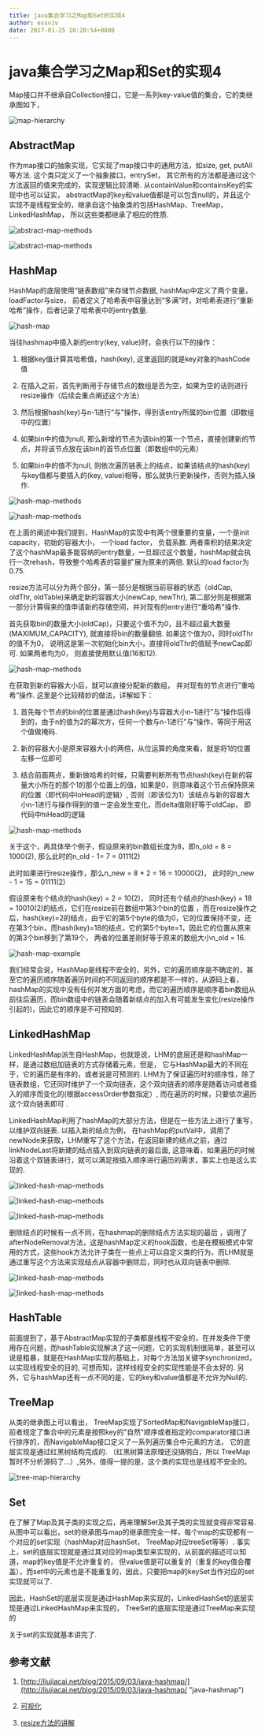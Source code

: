 ```yaml
---
title: java集合学习之Map和Set的实现4
author: essviv
date: 2017-01-25 10:20:54+0800
---
```


# java集合学习之Map和Set的实现4
Map接口并不继承自Collection接口，它是一系列key-value值的集合，它的类继承图如下，

![map-hierarchy](https://github.com/Essviv/images/blob/master/map-hierarchy.jpg?raw=true)

## AbstractMap
作为map接口的抽象实现，它实现了map接口中的通用方法，如size, get, putAll等方法. 这个类只定义了一个抽象接口，entrySet， 其它所有的方法都是通过这个方法返回的值来完成的，实现逻辑比较清晰. 从containValue和containsKey的实现中也可以证实， abstractMap的key和value值都是可以包含null的，并且这个实现不是线程安全的，继承自这个抽象类的包括HashMap、TreeMap， LinkedHashMap， 所以这些类都继承了相应的性质.

![abstract-map-methods](https://github.com/Essviv/images/blob/master/abstract-map-methods.jpg?raw=true)

![abstract-map-methods](https://github.com/Essviv/images/blob/master/abstract-map-methods-2.jpg?raw=true)


## HashMap

HashMap的底层使用“链表数组”来存储节点数据, hashMap中定义了两个变量，loadFactor与size， 前者定义了哈希表中容量达到“多满”时，对哈希表进行“重新哈希”操作，后者记录了哈希表中的entry数量. 

![hash-map](https://github.com/Essviv/images/blob/master/hash-map-entry.jpg?raw=true)

当往hashmap中插入新的entry(key, value)时，会执行以下的操作：

1. 根据key值计算其哈希值，hash(key),  这里返回的就是key对象的hashCode值

2. 在插入之前，首先判断用于存储节点的数组是否为空，如果为空的话则进行resize操作（后续会重点阐述这个方法）

3. 然后根据hash(key)与n-1进行“与"操作，得到该entry所属的bin位置（即数组中的位置）

4. 如果bin中的值为null, 那么新增的节点为该bin的第一个节点，直接创建新的节点，并将该节点放在该bin的首节点位置（即数组中的元素）

5. 如果bin中的值不为null, 则依次遍历链表上的结点，如果该结点的hash(key)与key值都与要插入的(key, value)相等，那么就执行更新操作，否则为插入操作.

![hash-map-methods](https://github.com/Essviv/images/blob/master/hash-map-methods.jpg?raw=true)

![hash-map-methods](https://github.com/Essviv/images/blob/master/hash-map-methods-2.jpg?raw=true)

在上面的阐述中我们提到，HashMap的实现中有两个很重要的变量，一个是init capacity，初始的容器大小， 一个load factor， 负载系数. 两者乘积的结果决定了这个hashMap最多能容纳的entry数量，一旦超过这个数量，hashMap就会执行一次rehash，导致整个哈希表的容量扩展为原来的两倍. 默认的load factor为0.75.

resize方法可以分为两个部分，第一部分是根据当前容器的状态（oldCap, oldThr, oldTable)来确定新的容器大小(newCap, newThr), 第二部分则是根据第一部分计算得来的值申请新的存储空间，并对现有的entry进行“重哈希"操作. 

首先获取bin的数量大小(oldCap)，只要这个值不为0，且不超过最大数量(MAXIMUM_CAPACITY),  就直接将bin的数量翻倍. 如果这个值为0，同时oldThr的值不为0， 说明这是第一次初始化bin大小，直接将oldThr的值赋予newCap即可. 如果两者均为0， 则直接使用默认值(16和12).

![hash-map-methods](https://github.com/Essviv/images/blob/master/hash-map-methods-3.jpg?raw=true)

在获取到新的容器大小后，就可以直接分配新的数组， 并对现有的节点进行”重哈希“操作. 这里是个比较精妙的做法，详解如下：

1. 首先每个节点的bin的位置是通过hash(key)与容器大小n-1进行”与“操作后得到的，由于n的值为2的幂次方，任何一个数与n-1进行”与“操作，等同于用这个值做掩码. 

2. 新的容器大小是原来容器大小的两倍，从位运算的角度来看，就是将1的位置左移一位即可

3. 结合前面两点，重新做哈希的时候，只需要判断所有节点hash(key)在新的容量大小所在的那个1的那个位置上的值，如果是0，则意味着这个节点保持原来的位置（即代码中loHead的逻辑）, 否则（即该位为1）该结点与新的容器大小n-1进行与操作得到的值一定会发生变化，而delta值刚好等于oldCap， 即代码中hiHead的逻辑

![hash-map-methods](https://github.com/Essviv/images/blob/master/hash-map-methods-4.jpg?raw=true)

关于这个，再具体举个例子，假设原来的bin数组长度为8，即n_old = 8 = 1000(2), 那么此时的n_old - 1= 7 = 0111(2)

此时如果进行resize操作，那么n_new = 8 * 2 = 16 = 10000(2)， 此时的n_new - 1 = 15 = 01111(2)

假设原来有个结点的hash(key) = 2 = 10(2)， 同时还有个结点的hash(key) = 18 = 10010(2)的结点，它们在resize前在数组中第3个bin的位置 ，而在resize操作之后，hash(key)=2的结点，由于它的第5个byte的值为0，它的位置保持不变，还在第3个bin，而hash(key)=18的结点，它的第5个byte=1，因此它的位置从原来的第3个bin移到了第19个， 两者的位置差刚好等于原来的数组大小n_old = 16. 

![hash-map-example](https://github.com/Essviv/images/blob/master/hash-map-example.jpg?raw=true)

我们经常会说，HashMap是线程不安全的，另外，它的遍历顺序是不确定的，甚至它的遍历顺序随着遍历时间的不同返回的顺序都是不一样的，从源码上看，hashMap的实现中没有任何并发方面的考虑，而它的遍历顺序是顺序着bin数组从前往后遍历，而bin数组中的链表会随着新结点的加入有可能发生变化(resize操作引起的)，因此它的顺序是不可预知的.

## LinkedHashMap

LinkedHashMap派生自HashMap，也就是说，LHM的底层还是和hashMap一样，是通过数组加链表的方式存储着元素，但是， 它与HashMap最大的不同在于，它的遍历是有序的，或者说是可预测的. LHM为了保证遍历时的顺序性，除了链表数组，它还同时维护了一个双向链表，这个双向链表的顺序是随着访问或者插入的顺序而变化的(根据accessOrder参数指定）, 而在遍历的时候，只要依次遍历这个双向链表即可 .

LinkedHashMap利用了hashMap的大部分方法，但是在一些方法上进行了重写，以维护双向链表. 以插入新的结点为例， 在hashMap的putVal中，调用了newNode来获取，LHM重写了这个方法，在返回新建的结点之前，通过linkNodeLast将新建的结点插入到双向链表的最后面, 这意味着，如果遍历的时候沿着这个双链表进行，就可以满足按插入顺序进行遍历的需求，事实上也是这么实现的.

![linked-hash-map-methods](https://github.com/Essviv/images/blob/master/linked-hash-map-methods.jpg?raw=true)

![linked-hash-map-methods](https://github.com/Essviv/images/blob/master/linked-hash-map-methods-2.jpg?raw=true)

![linked-hash-map-methods](https://github.com/Essviv/images/blob/master/linked-hash-map-methods-3.jpg?raw=true)

删除结点的时候有一点不同，在hashmap的删除结点方法实现的最后 ，调用了afterNodeRemoval方法，这是hashMap定义的hook函数，也是在模板模式中常用的方式，这些hook方法允许子类在一些点上可以自定义类的行为，而LHM就是通过重写这个方法来实现结点从容器中删除后，同时也从双向链表中删除. 

![linked-hash-map-methods](https://github.com/Essviv/images/blob/master/linked-hash-map-methods-4.jpg?raw=true)

![linked-hash-map-methods](https://github.com/Essviv/images/blob/master/linked-hash-map-methods-5.jpg?raw=true)

## HashTable

前面提到了，基于AbstractMap实现的子类都是线程不安全的，在并发条件下使用存在问题，而hashTable实现解决了这一问题，它的实现机制很简单，甚至可以说是粗暴，就是在HashMap实现的基础上，对每个方法加关键字synchronized，以实现线程安全的目的, 可想而知，这样线程安全的实现性能是不会太好的.  另外，它与hashMap还有一点不同的是，它的key和value值都是不允许为Null的.

## TreeMap

从类的继承图上可以看出， TreeMap实现了SortedMap和NavigableMap接口，前者规定了集合中的元素是按照key的"自然"顺序或者指定的comparator接口进行排序的，而NavigableMap接口定义了一系列遍历集合中元素的方法， 它的底层实现是通过红黑树结构完成的. （红黑树算法原理还没搞明白，所以 TreeMap暂时不分析源码了...）,另外，值得一提的是，这个类的实现也是线程不安全的。

![tree-map-hierarchy](https://github.com/Essviv/images/blob/master/tree-map-hierarchy.jpg?raw=true)

## Set

在了解了Map及其子类的实现之后，再来理解Set及其子类的实现就变得非常容易. 从图中可以看出，set的继承图与map的继承图完全一样，每个map的实现都有一个对应的set实现（hashMap对应hashSet， TreeMap对应treeSet等等）. 事实上，set的底层实现就是通过其对应的map类型来实现的，从前面的描述可以知道，map的key值是不允许重复的， 但value值是可以重复的（重复的key值会覆盖），而set中的元素也是不能重复的，因此，只要把map的keySet当作对应的set实现就可以了.

因此，HashSet的底层实现是通过HashMap来实现的，LinkedHashSet的底层实现是通过LinkedHashMap来实现的， TreeSet的底层实现是通过TreeMap来实现的

关于set的实现就基本讲完了.

## 参考文献

1. [http://liujiacai.net/blog/2015/09/03/java-hashmap/](http://liujiacai.net/blog/2015/09/03/java-hashmap/ "java-hashmap")

2. [可视化](https://www.cs.usfca.edu/~galles/visualization/OpenHash.html "可视化")

3. [resize方法的讲解](http://blog.sina.com.cn/s/blog_3fe961ae0102wytk.html "resize方法的讲解")
